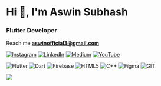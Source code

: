 <h1 align="left">Hi 👋, I'm Aswin Subhash</h1>
<h3 align="left">Flutter Developer</h3>

Reach me **aswinofficial3@gmail.com**

[![Instagram](https://img.shields.io/badge/Instagram-%23E4405F.svg?logo=Instagram&logoColor=white)](https://instagram.com/aswinsubhash_) [![LinkedIn](https://img.shields.io/badge/LinkedIn-%230077B5.svg?logo=linkedin&logoColor=white)](https://www.linkedin.com/in/aswin-subhash-flutter-developer/) [![Medium](https://img.shields.io/badge/Medium-12100E?logo=medium&logoColor=white)](https://medium.com/@@aswinsubhash3) [![YouTube](https://img.shields.io/badge/YouTube-%23FF0000.svg?logo=YouTube&logoColor=white)](https://www.youtube.com/channel/UCh5DJpojL7oLyz51gE8IevA) 


 ![Flutter](https://img.shields.io/badge/Flutter-%2302569B.svg?style=plastic&logo=Flutter&logoColor=white) ![Dart](https://img.shields.io/badge/dart-%230175C2.svg?style=plastic&logo=dart&logoColor=white)  ![Firebase](https://img.shields.io/badge/firebase-%23039BE5.svg?style=plastic&logo=firebase)  ![HTML5](https://img.shields.io/badge/html5-%23E34F26.svg?style=plastic&logo=html5&logoColor=white)  ![C++](https://img.shields.io/badge/c++-%2300599C.svg?style=plastic&logo=c%2B%2B&logoColor=white)	![Figma](https://img.shields.io/badge/figma-%23F24E1E.svg?style=plastic&logo=figma&logoColor=white) ![GIT](https://img.shields.io/badge/Git-fc6d26?style=plastic&logo=git&logoColor=white)

![](https://github-readme-streak-stats.herokuapp.com/?user=aswinsubhash&theme=dark&hide_border=true)<br/>

<!-- ![](https://quotes-github-readme.vercel.app/api?type=horizontal&theme=radical)-->

<!--![](https://github-readme-stats.vercel.app/api/top-langs/?username=aswinsubhash&theme=dark&hide_border=true&include_all_commits=true&count_private=true&layout=compact)-->

<!--<p><img align="center" src="https://github-readme-streak-stats.herokuapp.com/?user=aswinsubhash&" alt="aswinsubhash" /></p> -->
